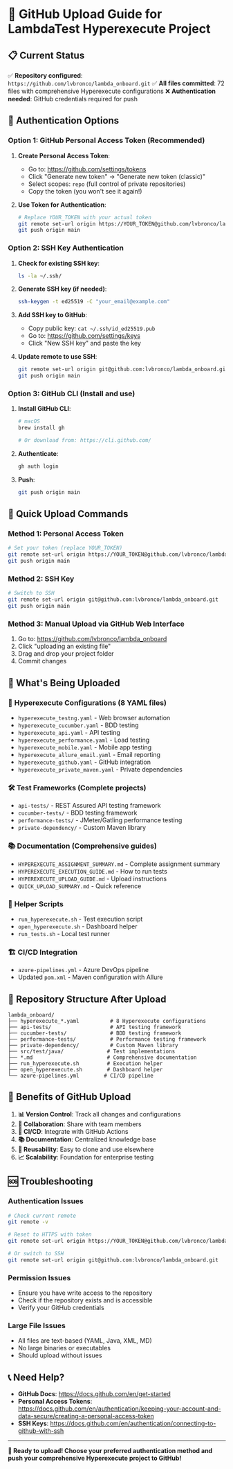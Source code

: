 # 🚀 GitHub Upload Guide for LambdaTest Hyperexecute Project

## 📋 Current Status
✅ **Repository configured**: `https://github.com/lvbronco/lambda_onboard.git`
✅ **All files committed**: 72 files with comprehensive Hyperexecute configurations
❌ **Authentication needed**: GitHub credentials required for push

## 🔐 Authentication Options

### Option 1: GitHub Personal Access Token (Recommended)

1. **Create Personal Access Token**:
   - Go to: https://github.com/settings/tokens
   - Click "Generate new token" → "Generate new token (classic)"
   - Select scopes: `repo` (full control of private repositories)
   - Copy the token (you won't see it again!)

2. **Use Token for Authentication**:
   ```bash
   # Replace YOUR_TOKEN with your actual token
   git remote set-url origin https://YOUR_TOKEN@github.com/lvbronco/lambda_onboard.git
   git push origin main
   ```

### Option 2: SSH Key Authentication

1. **Check for existing SSH key**:
   ```bash
   ls -la ~/.ssh/
   ```

2. **Generate SSH key (if needed)**:
   ```bash
   ssh-keygen -t ed25519 -C "your_email@example.com"
   ```

3. **Add SSH key to GitHub**:
   - Copy public key: `cat ~/.ssh/id_ed25519.pub`
   - Go to: https://github.com/settings/keys
   - Click "New SSH key" and paste the key

4. **Update remote to use SSH**:
   ```bash
   git remote set-url origin git@github.com:lvbronco/lambda_onboard.git
   git push origin main
   ```

### Option 3: GitHub CLI (Install and use)

1. **Install GitHub CLI**:
   ```bash
   # macOS
   brew install gh
   
   # Or download from: https://cli.github.com/
   ```

2. **Authenticate**:
   ```bash
   gh auth login
   ```

3. **Push**:
   ```bash
   git push origin main
   ```

## 🚀 Quick Upload Commands

### Method 1: Personal Access Token
```bash
# Set your token (replace YOUR_TOKEN)
git remote set-url origin https://YOUR_TOKEN@github.com/lvbronco/lambda_onboard.git
git push origin main
```

### Method 2: SSH Key
```bash
# Switch to SSH
git remote set-url origin git@github.com:lvbronco/lambda_onboard.git
git push origin main
```

### Method 3: Manual Upload via GitHub Web Interface
1. Go to: https://github.com/lvbronco/lambda_onboard
2. Click "uploading an existing file"
3. Drag and drop your project folder
4. Commit changes

## 📁 What's Being Uploaded

### 🎯 **Hyperexecute Configurations** (8 YAML files)
- `hyperexecute_testng.yaml` - Web browser automation
- `hyperexecute_cucumber.yaml` - BDD testing
- `hyperexecute_api.yaml` - API testing
- `hyperexecute_performance.yaml` - Load testing
- `hyperexecute_mobile.yaml` - Mobile app testing
- `hyperexecute_allure_email.yaml` - Email reporting
- `hyperexecute_github.yaml` - GitHub integration
- `hyperexecute_private_maven.yaml` - Private dependencies

### 🛠️ **Test Frameworks** (Complete projects)
- `api-tests/` - REST Assured API testing framework
- `cucumber-tests/` - BDD testing framework
- `performance-tests/` - JMeter/Gatling performance testing
- `private-dependency/` - Custom Maven library

### 📚 **Documentation** (Comprehensive guides)
- `HYPEREXECUTE_ASSIGNMENT_SUMMARY.md` - Complete assignment summary
- `HYPEREXECUTE_EXECUTION_GUIDE.md` - How to run tests
- `HYPEREXECUTE_UPLOAD_GUIDE.md` - Upload instructions
- `QUICK_UPLOAD_SUMMARY.md` - Quick reference

### 🔧 **Helper Scripts**
- `run_hyperexecute.sh` - Test execution script
- `open_hyperexecute.sh` - Dashboard helper
- `run_tests.sh` - Local test runner

### 🏗️ **CI/CD Integration**
- `azure-pipelines.yml` - Azure DevOps pipeline
- Updated `pom.xml` - Maven configuration with Allure

## 🎯 **Repository Structure After Upload**

```
lambda_onboard/
├── hyperexecute_*.yaml          # 8 Hyperexecute configurations
├── api-tests/                   # API testing framework
├── cucumber-tests/              # BDD testing framework
├── performance-tests/           # Performance testing framework
├── private-dependency/          # Custom Maven library
├── src/test/java/              # Test implementations
├── *.md                        # Comprehensive documentation
├── run_hyperexecute.sh         # Execution helper
├── open_hyperexecute.sh        # Dashboard helper
└── azure-pipelines.yml        # CI/CD pipeline
```

## 🎉 **Benefits of GitHub Upload**

1. **📊 Version Control**: Track all changes and configurations
2. **🔄 Collaboration**: Share with team members
3. **🚀 CI/CD**: Integrate with GitHub Actions
4. **📚 Documentation**: Centralized knowledge base
5. **🔧 Reusability**: Easy to clone and use elsewhere
6. **📈 Scalability**: Foundation for enterprise testing

## 🆘 **Troubleshooting**

### Authentication Issues
```bash
# Check current remote
git remote -v

# Reset to HTTPS with token
git remote set-url origin https://YOUR_TOKEN@github.com/lvbronco/lambda_onboard.git

# Or switch to SSH
git remote set-url origin git@github.com:lvbronco/lambda_onboard.git
```

### Permission Issues
- Ensure you have write access to the repository
- Check if the repository exists and is accessible
- Verify your GitHub credentials

### Large File Issues
- All files are text-based (YAML, Java, XML, MD)
- No large binaries or executables
- Should upload without issues

## 📞 **Need Help?**

- **GitHub Docs**: https://docs.github.com/en/get-started
- **Personal Access Tokens**: https://docs.github.com/en/authentication/keeping-your-account-and-data-secure/creating-a-personal-access-token
- **SSH Keys**: https://docs.github.com/en/authentication/connecting-to-github-with-ssh

---

**🎯 Ready to upload! Choose your preferred authentication method and push your comprehensive Hyperexecute project to GitHub!**
